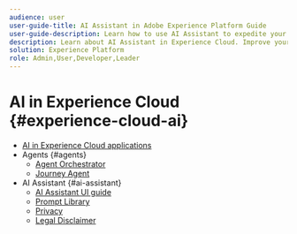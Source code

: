 ```yaml
---
audience: user
user-guide-title: AI Assistant in Adobe Experience Platform Guide
user-guide-description: Learn how to use AI Assistant to expedite your workflow with Adobe Experience Platform and Real-Time Customer Data Platform.
description: Learn about AI Assistant in Experience Cloud. Improve your product knowledge and gain operational insights using AI in Experience Cloud.
solution: Experience Platform
role: Admin,User,Developer,Leader
---
```


# AI in Experience Cloud {#experience-cloud-ai}

- [AI in Experience Cloud applications](home.md)
- Agents {#agents}
  - [Agent Orchestrator](./agents/agent-orchestrator.md)
  - [Journey Agent](./agents/ajo-agent.md)
- AI Assistant {#ai-assistant}
  - [AI Assistant UI guide](./ai-assistant/ai-assistant-ui.md)
  - [Prompt Library](./ai-assistant/prompt-library.md)
  - [Privacy](./ai-assistant/privacy.md)
  - [Legal Disclaimer](./ai-assistant/legal-disclaimer.md)